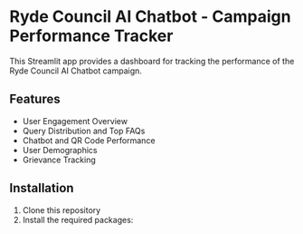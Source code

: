 # Ryde Council AI Chatbot - Campaign Performance Tracker

This Streamlit app provides a dashboard for tracking the performance of the Ryde Council AI Chatbot campaign.

## Features

- User Engagement Overview
- Query Distribution and Top FAQs
- Chatbot and QR Code Performance
- User Demographics
- Grievance Tracking

## Installation

1. Clone this repository
2. Install the required packages: